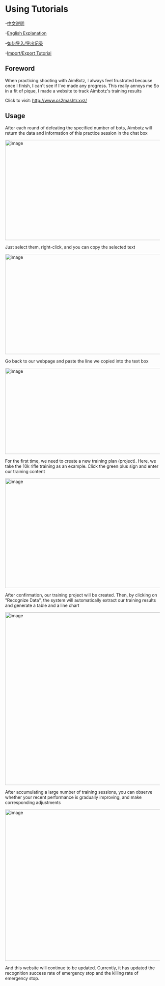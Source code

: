 # Using Tutorials<br>
-[中文说明](README_CN.md)

-[English Explanation](README.md)

-[如何导入/导出记录](导入导出教程.md)

-[Import/Export Tutorial](ImportExportTutorial.md)
## Foreword<br>
When practicing shooting with AimBotz, I always feel frustrated because once I finish, I can't see if I've made any progress. This really annoys me
So in a fit of pique, I made a website to track Aimbotz's training results

Click to visit: http://www.cs2mashtr.xyz/
## Usage<br>
After each round of defeating the specified number of bots, Aimbotz will return the data and information of this practice session in the chat box

<img width="580" height="326" alt="image" src="https://github.com/user-attachments/assets/a2c47158-af9f-4cd6-86bb-a3ded9906c67" />

Just select them, right-click, and you can copy the selected text

<img width="580" height="326" alt="image" src="https://github.com/user-attachments/assets/2d66d613-8468-49e7-9d67-0f46751a4f66" />

Go back to our webpage and paste the line we copied into the text box

<img width="580" height="280" alt="image" src="https://github.com/user-attachments/assets/ed67e278-6aa3-4522-a52a-e702a4d60118" />

For the first time, we need to create a new training plan (project). Here, we take the 10k rifle training as an example. Click the green plus sign and enter our training content

<img width="580" height="357" alt="image" src="https://github.com/user-attachments/assets/d7a581c7-64b4-4f59-8234-8da0c573fcf9" />

After confirmation, our training project will be created. Then, by clicking on "Recognize Data", the system will automatically extract our training results and generate a table and a line chart

<img width="580" height="562" alt="image" src="https://github.com/user-attachments/assets/28e4f042-5213-407a-bae2-674f9ab0039f" />

After accumulating a large number of training sessions, you can observe whether your recent performance is gradually improving, and make corresponding adjustments

<img width="580" height="493" alt="image" src="https://github.com/user-attachments/assets/d196a39b-8460-4e77-86d3-832366e867ef" />

And this website will continue to be updated. Currently, it has updated the recognition success rate of emergency stop and the killing rate of emergency stop.
